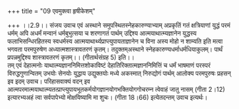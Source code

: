 +++
title = "09 एवमुक्त्वा हृषीकेशम्"

+++
।।2.9।। संजय उवाच एवं अस्थाने समुपस्थितस्नेहकारुण्याभ्याम् अप्रकृतिं गतं
क्षत्रियाणां युद्धं परमं धर्मम् अपि अधर्मं मन्वानं धर्मबुभुत्सया च
शरणागतं पार्थम् उद्दिश्य आत्मयाथात्म्यज्ञानेन युद्धस्य फलाभिसन्धिरहितस्य
स्वधर्मस्य आत्मयाथार्थ्यप्राप्त्युपायताज्ञानेन च विना अस्य मोहो न
शाम्यति इति मत्वा भगवता परमपुरुषेण अध्यात्मशास्त्रावतरणं कृतम्।
तदुक्तम्अस्थाने स्नेहकारुण्यधर्माधर्मधियाकुलम्। पार्थं प्रपन्नमुद्दिश्य
शास्त्रावतरणं कृतम्।। (गीतार्थसंग्रह 5) इति।।  
तम् एवं देहात्मनोः याथात्म्यज्ञाननिमित्तशोकाविष्टं
देहातिरिक्तात्मज्ञाननिमित्तिं च धर्मं भाषमाणं परस्परं विरुद्धगुणान्वितम्
उभयोः सेनयोः युद्धाय उद्युक्तयोः मध्ये अकस्मात् निरुद्योगं पार्थम्
आलोक्य परमपुरुषः प्रहसन् इव इदम् उवाच। परिहासवाक्यं वदन् इव
आत्मपरमात्मयाथात्म्यतत्प्राप्त्युपायभूतकर्मयोगज्ञानयोगभक्तियोगगोचरम्न
त्वेवाहं जातु नासम् (गीता 2।12) इत्यारभ्यअहं त्वा सर्वपापेभ्यो
मोक्षयिष्यामि मा शुचः। (गीता 18।66) इत्येतदन्तम् उवाच इत्यर्थः।  
